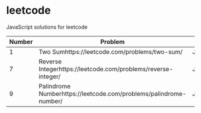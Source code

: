 # leetcode
JavaScript solutions for leetcode

| Number | Problem                                  | Solution   | Difficulty |
| ------ | ---------------------------------------- | ---------- | ---------- |
| 1      | Two Sumhttps://leetcode.com/problems/two-sum/ | JavaScript | Easy       |
| 7      | Reverse Integerhttps://leetcode.com/problems/reverse-integer/ | JavaScript | Easy       |
| 9      | Palindrome Numberhttps://leetcode.com/problems/palindrome-number/ | JavaScript | Easy       |




